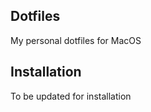 Dotfiles
--------

My personal dotfiles for MacOS 


Installation
------------

To be updated for installation
